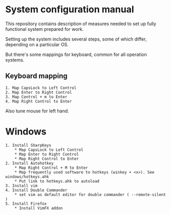 # System configuration manual
This repository contains description of measures needed to
set up fully functional system prepared for work.

Setting up the system includes several steps,
some of which differ, depending on a particular OS.

But there's some mappings for keyboard,
common for all operation systems.

## Keyboard mapping
    1. Map CapsLock to Left Control
    2. Map Enter to Right Control
    3. Map Control + m to Enter
    4. Map Right Control to Enter

Also tune mouse for left hand.

# Windows
    1. Install SharpKeys
        * Map CapsLock to Left Control
        * Map Enter to Right Control
        * Map Right Control to Enter
    2. Install Autohotkey
        * Map Right Control + M to Enter
        * Map frequently used software to hotkeys (winkey + <x>). See windows/hotkeys.ahk
        * Put link to hotkeys.ahk to autoload
    3. Install vim
    4. Install Double Commander
        * set vim as default editor for double commander ( --remote-silent )
    5. Install Firefox
        * Install VimFX addon
